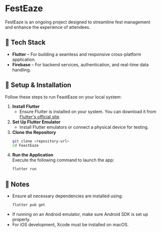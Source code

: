 # FestEaze  

FestEaze is an ongoing project designed to streamline fest management and enhance the experience of attendees.  

## 🚀 Tech Stack  
- **Flutter** – For building a seamless and responsive cross-platform application.  
- **Firebase** – For backend services, authentication, and real-time data handling.  

## 🔧 Setup & Installation  
Follow these steps to run FeastEaze on your local system:  

1. **Install Flutter**  
   - Ensure Flutter is installed on your system. You can download it from [Flutter's official site](https://flutter.dev/docs/get-started/install).  
2. **Set Up Flutter Emulator**  
   - Install Flutter emulators or connect a physical device for testing.  
3. **Clone the Repository**  
   ```sh  
   git clone <repository-url>  
   cd FeastEaze  
   ```  
4. **Run the Application**  
   Execute the following command to launch the app:  
   ```sh  
   flutter run  
   ```  

## 📌 Notes  
- Ensure all necessary dependencies are installed using:  
  ```sh  
  flutter pub get  
  ```  
- If running on an Android emulator, make sure Android SDK is set up properly.  
- For iOS development, Xcode must be installed on macOS.  
